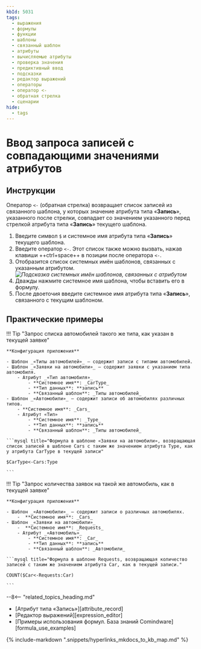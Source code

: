 ```yaml
---
kbId: 5031
tags:
  - выражения
  - формулы
  - функции
  - шаблоны
  - связанный шаблон
  - атрибуты
  - вычисляемые атрибуты
  - проверка значения
  - предиктивный ввод
  - подсказки
  - редактор выражений
  - операторы
  - оператор <-
  - обратная стрелка
  - сценарии
hide:
  - tags
---
```


# Ввод запроса записей с совпадающими значениями атрибутов

## Инструкции

Оператор `<-` (обратная стрелка) возвращает список записей из связанного шаблона, у которых значение атрибута типа «**Запись**», указанного после стрелки, совпадает со значением указанного перед стрелкой атрибута типа «**Запись**» текущего шаблона.

1. Введите символ `$` и системное имя атрибута типа «**Запись**» текущего шаблона.
2. Введите оператор `<-`. Этот список также можно вызвать, нажав клавиши ++ctrl+space++ в позиции после оператора `<-`.
3. Отобразится список системных имён шаблонов, связанных с указанным атрибутом.
    _![Подсказка системных имён шаблонов, связанных с атрибутом](formula_editor_templates_linked_with_attribute_autocomplete.png)_
4. Дважды нажмите системное имя шаблона, чтобы вставить его в формулу.
5. После двоеточия введите системное имя атрибута типа «**Запись**», связанного с текущим шаблоном.

## Практические примеры

!!! Tip "Запрос списка автомобилей такого же типа, как указан в текущей заявке"

    **Конфигурация приложения**

    - Шаблон _«Типы автомобилей»_ — содержит записи с типами автомобилей.
    - Шаблон _«Заявки на автомобили»_ — содержит заявки с указанием типа автомобиля.
        - Атрибут _«Тип автомобиля»_
            - **Системное имя**: _CarType_
            - **Тип данных**: **запись**
            - **Связанный шаблон**: _Типы автомобилей_
    - Шаблон _«Автомобили»_ — содержит записи об автомобилях различных типов.
        - **Системное имя**: _Cars_
        - Атрибут «Тип»
            - **Системное имя**: _Type_
            - **Тип данных**: **запись**
            - **Связанный шаблон**: _Типы автомобилей_

    ```mysql title="Формула в шаблоне «Заявки на автомобили», возвращающая список записей в шаблоне Cars с таким же значением атрибута Type, как у атрибута CarType в текущей записи"

    $CarType<-Cars:Type

    ```

!!! Tip "Запрос количества заявок на такой же автомобиль, как в текущей заявке"

    **Конфигурация приложения**

    - Шаблон _«Автомобили»_ — содержит записи о различных автомобилях.
        -  **Системное имя**: _Cars_
    - Шаблон _«Заявки на автомобили»_
        -  **Системное имя**: _Requests_
        - Атрибут _«Автомобиль»_
            - **Системное имя**: _Car_
            - **Тип данных**: **запись**
            - **Связанный шаблон**: _Автомобили_

    ```mysql title="Формула в шаблоне Requests, возвращающая количество записей с таким же значением атрибута Car, как в текущей записи."

    COUNT($Car<-Requests:Car)

    ```

<div class="relatedTopics" markdown="block">

--8<-- "related_topics_heading.md"

- [Атрибут типа «Запись»][attribute_record]
- [Редактор выражений][expression_editor]
- [Примеры использования формул. База знаний Comindware][formula_use_examples]

</div>

{% include-markdown ".snippets/hyperlinks_mkdocs_to_kb_map.md" %}
